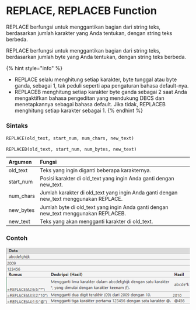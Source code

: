 # REPLACE, REPLACEB Function

REPLACE berfungsi untuk menggantikan bagian dari string teks, berdasarkan jumlah karakter yang Anda tentukan, dengan string teks berbeda.

REPLACE berfungsi untuk menggantikan bagian dari string teks, berdasarkan jumlah byte yang Anda tentukan, dengan string teks berbeda.

{% hint style="info" %}
* REPLACE selalu menghitung setiap karakter, byte tunggal atau byte ganda, sebagai 1, tak peduli seperti apa pengaturan bahasa default-nya.
* REPLACEB menghitung setiap karakter byte ganda sebagai 2 saat Anda mengaktifkan bahasa pengeditan yang mendukung DBCS dan menetapkannya sebagai bahasa default. Jika tidak, REPLACEB menghitung setiap karakter sebagai 1.
{% endhint %}

### Sintaks

```text
REPLACE(old_text, start_num, num_chars, new_text)
```

```text
REPLACEB(old_text, start_num, num_bytes, new_text)
```

| Argumen | Fungsi |
| :--- | :--- |
| old\_text | Teks yang ingin diganti beberapa karakternya. |
| start\_num | Posisi karakter di old\_text yang ingin Anda ganti dengan new\_text. |
| num\_chars | Jumlah karakter di old\_text yang ingin Anda ganti dengan new\_text menggunakan REPLACE. |
| new\_bytes | Jumlah byte di old\_text yang ingin Anda ganti dengan new\_text menggunakan REPLACEB. |
| new\_text | Teks yang akan mengganti karakter di old\_text. |

### Contoh

![](../.gitbook/assets/image%20%2812%29.png)

